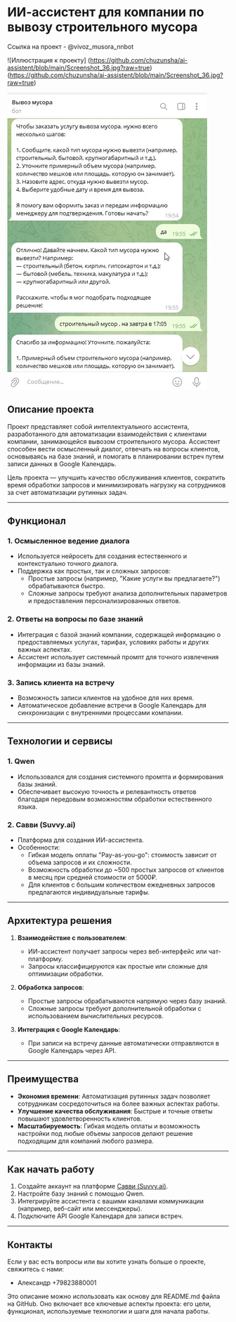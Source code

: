 
# ИИ-ассистент для компании по вывозу строительного мусора

Ссылка на проект - @vivoz_musora_nnbot

![Иллюстрация к проекту] (https://github.com/chuzunsha/ai-assistent/blob/main/Screenshot_36.jpg?raw=true)
(https://github.com/chuzunsha/ai-assistent/blob/main/Screenshot_36.jpg?raw=true)

![Иллюстрация к проекту](https://github.com/chuzunsha/ai-assistent/blob/main/Screenshot_36.jpg?raw=true)

## Описание проекта

Проект представляет собой интеллектуального ассистента, разработанного для автоматизации взаимодействия с клиентами компании, занимающейся вывозом строительного мусора. Ассистент способен вести осмысленный диалог, отвечать на вопросы клиентов, основываясь на базе знаний, и помогать в планировании встреч путем записи данных в Google Календарь.

Цель проекта — улучшить качество обслуживания клиентов, сократить время обработки запросов и минимизировать нагрузку на сотрудников за счет автоматизации рутинных задач.

---

## Функционал

### 1. **Осмысленное ведение диалога**
   - Используется нейросеть для создания естественного и контекстуально точного диалога.
   - Поддержка как простых, так и сложных запросов:
     - Простые запросы (например, "Какие услуги вы предлагаете?") обрабатываются быстро.
     - Сложные запросы требуют анализа дополнительных параметров и предоставления персонализированных ответов.

### 2. **Ответы на вопросы по базе знаний**
   - Интеграция с базой знаний компании, содержащей информацию о предоставляемых услугах, тарифах, условиях работы и других важных аспектах.
   - Ассистент использует системный промпт для точного извлечения информации из базы знаний.

### 3. **Запись клиента на встречу**
   - Возможность записи клиентов на удобное для них время.
   - Автоматическое добавление встречи в Google Календарь для синхронизации с внутренними процессами компании.

---

## Технологии и сервисы

### 1. **Qwen**
   - Использовался для создания системного промпта и формирования базы знаний.
   - Обеспечивает высокую точность и релевантность ответов благодаря передовым возможностям обработки естественного языка.

### 2. **Савви (Suvvy.ai)**
   - Платформа для создания ИИ-ассистента.
   - Особенности:
     - Гибкая модель оплаты "Pay-as-you-go": стоимость зависит от объема запросов и их сложности.
     - Возможность обработки до ~500 простых запросов от клиентов в месяц при средней стоимости от 5000₽.
     - Для клиентов с большим количеством ежедневных запросов предлагаются индивидуальные тарифы.

---

## Архитектура решения

1. **Взаимодействие с пользователем**:
   - ИИ-ассистент получает запросы через веб-интерфейс или чат-платформу.
   - Запросы классифицируются как простые или сложные для оптимизации обработки.

2. **Обработка запросов**:
   - Простые запросы обрабатываются напрямую через базу знаний.
   - Сложные запросы требуют дополнительной обработки с использованием вычислительных ресурсов.

3. **Интеграция с Google Календарь**:
   - При записи на встречу данные автоматически отправляются в Google Календарь через API.

---

## Преимущества

- **Экономия времени**: Автоматизация рутинных задач позволяет сотрудникам сосредоточиться на более важных аспектах работы.
- **Улучшение качества обслуживания**: Быстрые и точные ответы повышают удовлетворенность клиентов.
- **Масштабируемость**: Гибкая модель оплаты и возможность настройки под любые объемы запросов делают решение подходящим для компаний любого размера.

---

## Как начать работу

1. Создайте аккаунт на платформе [Савви (Suvvy.ai)](https://suvvy.ai/).
2. Настройте базу знаний с помощью Qwen.
3. Интегрируйте ассистента с вашими каналами коммуникации (например, веб-сайт или мессенджеры).
4. Подключите API Google Календаря для записи встреч.

---

## Контакты

Если у вас есть вопросы или вы хотите узнать больше о проекте, свяжитесь с нами:

- Александр +79823880001


Это описание можно использовать как основу для README.md файла на GitHub. Оно включает все ключевые аспекты проекта: его цели, функционал, используемые технологии и шаги для начала работы.
